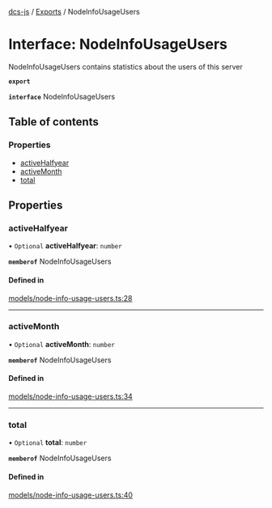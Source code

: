 [dcs-js](../README.md) / [Exports](../modules.md) / NodeInfoUsageUsers

# Interface: NodeInfoUsageUsers

NodeInfoUsageUsers contains statistics about the users of this server

**`export`**

**`interface`** NodeInfoUsageUsers

## Table of contents

### Properties

- [activeHalfyear](NodeInfoUsageUsers.md#activehalfyear)
- [activeMonth](NodeInfoUsageUsers.md#activemonth)
- [total](NodeInfoUsageUsers.md#total)

## Properties

### <a id="activehalfyear" name="activehalfyear"></a> activeHalfyear

• `Optional` **activeHalfyear**: `number`

**`memberof`** NodeInfoUsageUsers

#### Defined in

[models/node-info-usage-users.ts:28](https://github.com/unfoldingWord/dcs-js/blob/b29eb7a/models/node-info-usage-users.ts#L28)

___

### <a id="activemonth" name="activemonth"></a> activeMonth

• `Optional` **activeMonth**: `number`

**`memberof`** NodeInfoUsageUsers

#### Defined in

[models/node-info-usage-users.ts:34](https://github.com/unfoldingWord/dcs-js/blob/b29eb7a/models/node-info-usage-users.ts#L34)

___

### <a id="total" name="total"></a> total

• `Optional` **total**: `number`

**`memberof`** NodeInfoUsageUsers

#### Defined in

[models/node-info-usage-users.ts:40](https://github.com/unfoldingWord/dcs-js/blob/b29eb7a/models/node-info-usage-users.ts#L40)
